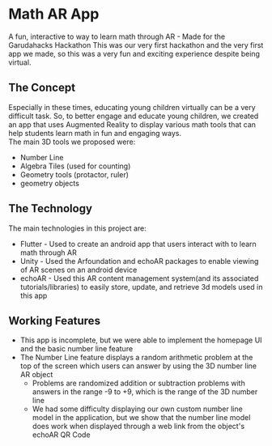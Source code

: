 # Math AR App
A fun, interactive to way to learn math through AR - Made for the Garudahacks Hackathon
This was our very first hackathon and the very first app we made, so this was a very fun and exciting experience despite being virtual.
## The Concept
Especially in these times, educating young children virtually can be a very difficult task. So, to better engage and educate young children, we created an app that uses Augmented Reality to display various math tools that can help students learn math in fun and engaging ways. \
The main 3D tools we proposed were:
- Number Line
- Algebra Tiles (used for counting)
- Geometry tools (protactor, ruler)
- geometry objects

## The Technology
The main technologies in this project are:
- Flutter - Used to create an android app that users interact with to learn math through AR
- Unity - Used the Arfoundation and echoAR packages to enable viewing of AR scenes on an android device
- echoAR - Used this AR content management system(and its associated tutorials/libraries) to easily store, update, and retrieve 3d models used in this app

## Working Features
- This app is incomplete, but we were able to implement the homepage UI and the basic number line feature
- The Number Line feature displays a random arithmetic problem at the top of the screen which users can answer by using the 3D number line AR object
    - Problems are randomized addition or subtraction problems with answers in the range -9 to +9, which is the range of the 3D number line
    - We had some difficulty displaying our own custom number line model in the application, but we show that the number line model does work when displayed through a web link from the object's echoAR QR Code

